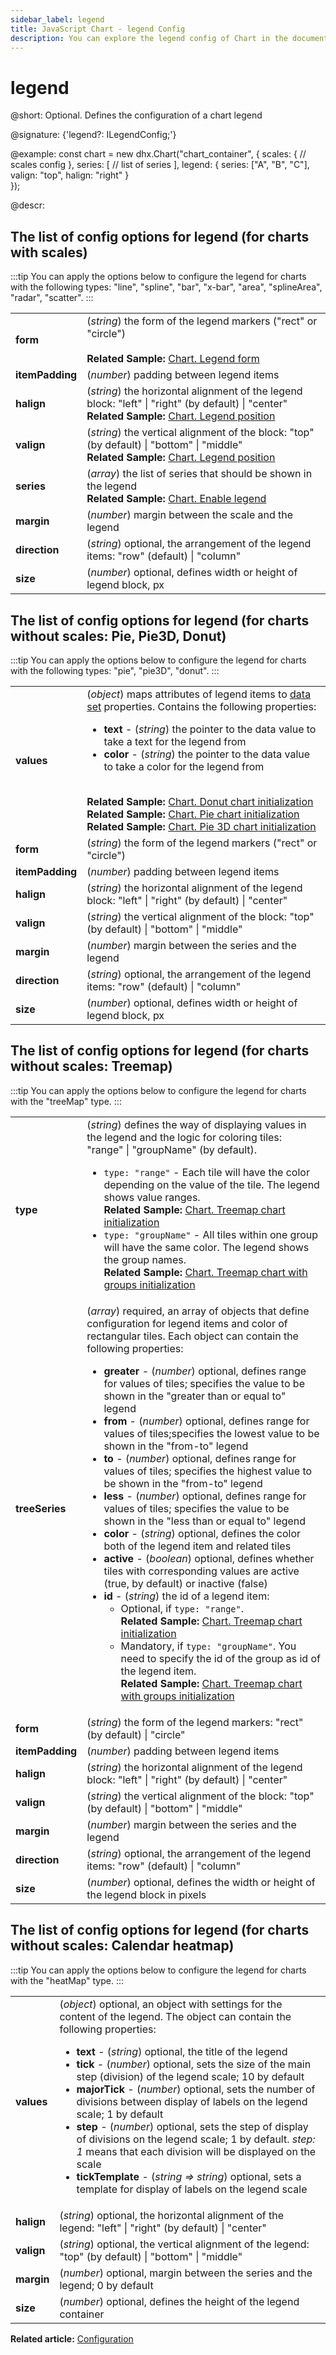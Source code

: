 ```yaml
---
sidebar_label: legend
title: JavaScript Chart - legend Config 
description: You can explore the legend config of Chart in the documentation of the DHTMLX JavaScript UI library. Browse developer guides and API reference, try out code examples and live demos, and download a free 30-day evaluation version of DHTMLX Suite 7.
---
```


# legend

@short: Optional. Defines the configuration of a chart legend

@signature: {'legend?: ILegendConfig;'}

@example:
const chart = new dhx.Chart("chart_container", {
    scales: {
    	// scales config
    },
    series: [
    	// list of series 
    ],
    legend: {
    	series: ["A", "B", "C"],
    	valign: "top",
    	halign: "right"
    }    
});


@descr:
  
## The list of config options for legend (for charts with scales)

:::tip
You can apply the options below to configure the legend for charts with the following types: 
"line", "spline", "bar", "x-bar", "area", "splineArea", "radar", "scatter".
:::

<table>
	<tbody>
        <tr>
			<td><b>form</b></td>
			<td>(<i>string</i>) the form of the legend markers ("rect" or "circle")<br/>
			<br><b>Related Sample: </b><a href="https://snippet.dhtmlx.com/n8wsfv5n" target="_blank">Chart. Legend form</a>
			</td>
		</tr>
		<tr>
			<td><b>itemPadding</b></td>
			<td>(<i>number</i>) padding between legend items</td>
		</tr>
		<tr>
			<td><b>halign</b></td>
			<td>(<i>string</i>) the horizontal alignment of the legend block: "left" | "right" (by default) | "center"<br><b>Related Sample: </b><a href="https://snippet.dhtmlx.com/pgqf1yxj" target="_blank">Chart. Legend position</a></td>
		</tr>
		<tr>
			<td><b>valign</b></td>
			<td>(<i>string</i>) the vertical alignment of the block: "top" (by default) | "bottom" | "middle"<br><b>Related Sample: </b><a href="https://snippet.dhtmlx.com/pgqf1yxj" target="_blank">Chart. Legend position</a></td>
		</tr>
		<tr>
			<td><b>series</b></td>
			<td>(<i>array</i>) the list of series that should be shown in the legend<br><b>Related Sample: </b><a href="https://snippet.dhtmlx.com/00ei3q23" target="_blank">Chart. Enable legend</a></td>
		</tr>
		<tr>
			<td><b>margin</b></td>
			<td>(<i>number</i>) margin between the scale and the legend</td>
		</tr>
		<tr>
			<td><b>direction</b></td>
			<td>(<i>string</i>) optional, the arrangement of the legend items: "row" (default) | "column" </td>
		</tr>
		<tr>
			<td><b>size</b></td>
			<td>(<i>number</i>) optional, defines width or height of legend block, px </td>
		</tr>
    </tbody>
</table>

## The list of config options for legend (for charts without scales: Pie, Pie3D, Donut)

:::tip
You can apply the options below to configure the legend for charts with the following types: 
"pie", "pie3D", "donut".
:::

<table>
	<tbody>
       <tr>
			<td><b>values</b></td>
			<td>(<i>object</i>) maps attributes of legend items to <a href="../../data_loading#preparing-data-set">data set</a> properties. Contains the following properties:
            	<ul>
                    <li><b>text</b> - (<i>string</i>) the pointer to the data value to take a text for the legend from</li>
                    <li><b>color</b> - (<i>string</i>) the pointer to the data value to take a color for the legend from</li>
                </ul>
				<br><b>Related Sample: </b><a href="https://snippet.dhtmlx.com/lobb80ig" target="_blank">Chart. Donut chart initialization</a><br>
				<b>Related Sample: </b><a href="https://snippet.dhtmlx.com/jfbet749" target="_blank">Chart. Pie chart initialization</a><br>
				<b>Related Sample: </b><a href="https://snippet.dhtmlx.com/xfce9pys" target="_blank">Chart. Pie 3D chart initialization</a>
            </td>
		</tr>
		<tr>
			<td><b>form</b></td>
			<td>(<i>string</i>) the form of the legend markers ("rect" or "circle")</td>
		</tr>
		<tr>
			<td><b>itemPadding</b></td>
			<td>(<i>number</i>) padding between legend items</td>
		</tr>
		<tr>
			<td><b>halign</b></td>
			<td>(<i>string</i>) the horizontal alignment of the legend block: "left" | "right" (by default) | "center"</td>
		</tr>
		<tr>
			<td><b>valign</b></td>
			<td>(<i>string</i>) the vertical alignment of the block: "top" (by default) | "bottom" | "middle"</td>
		</tr>
		<tr>
			<td><b>margin</b></td>
			<td>(<i>number</i>) margin between the series and the legend</td>
		</tr>
		<tr>
			<td><b>direction</b></td>
			<td>(<i>string</i>) optional, the arrangement of the legend items: "row" (default) | "column" </td>
		</tr>
		<tr>
			<td><b>size</b></td>
			<td>(<i>number</i>) optional, defines width or height of legend block, px </td>
		</tr>
    </tbody>
</table>


## The list of config options for legend (for charts without scales: Treemap)

:::tip
You can apply the options below to configure the legend for charts with the "treeMap" type.
:::

<table>
	<tbody>
		<tr>
			<td><b>type</b></td>
			<td>(<i>string</i>) defines the way of displaying values in the legend and the logic for coloring tiles: "range" | "groupName" (by default).
			<ul>
				<li><code>type: "range"</code> - Each tile will have the color depending on the value of the tile. The legend shows value ranges. <br><b>Related Sample: </b><a href="https://snippet.dhtmlx.com/p31wzm0b" target="_blank">Chart. Treemap chart initialization</a></li>
				<li><code>type: "groupName"</code> - All tiles within one group will have the same color. The legend shows the group names. <br><b>Related Sample: </b><a href="https://snippet.dhtmlx.com/fmgnlue4" target="_blank">Chart. Treemap chart with groups initialization</a></li>
			</ul></td>
		</tr>
       <tr>
			<td><b>treeSeries</b></td>
			<td>(<i>array</i>) required, an array of objects that define configuration for legend items and color of rectangular tiles. Each object can contain the following properties:
            	<ul>
					<li><b>greater</b> - (<i>number</i>) optional, defines range for values of tiles; specifies the value to be shown in the "greater than or equal to" legend</li>
                    <li><b>from</b> - (<i>number</i>) optional, defines range for values of tiles;specifies the lowest value to be shown in the "from-to" legend</li>
					<li><b>to</b> - (<i>number</i>) optional, defines range for values of tiles; specifies the highest value to be shown in the "from-to" legend</li>
					<li><b>less</b> - (<i>number</i>) optional, defines range for values of tiles; specifies the value to be shown in the "less than or equal to" legend</li>
                    <li><b>color</b> - (<i>string</i>) optional, defines the color both of the legend item and related tiles</li>
					<li><b>active</b> - (<i>boolean</i>) optional, defines whether tiles with corresponding values are active (true, by default) or inactive (false)</li>
					<li><b>id</b> - (<i>string</i>) the id of a legend item:
						<ul>
						<li> Optional, if <code>type: "range"</code>. <br><b>Related Sample: </b><a href="https://snippet.dhtmlx.com/p31wzm0b" target="_blank">Chart. Treemap chart initialization</a></li>
						<li> Mandatory, if <code>type: "groupName"</code>. You need to specify the id of the group as id of the legend item. <br><b>Related Sample: </b><a href="https://snippet.dhtmlx.com/fmgnlue4" target="_blank">Chart. Treemap chart with groups initialization</a></li>
						</ul></li>
                </ul>
            </td>
		</tr>
		<tr>
			<td><b>form</b></td>
			<td>(<i>string</i>) the form of the legend markers: "rect" (by default) | "circle"</td>
		</tr>
		<tr>
			<td><b>itemPadding</b></td>
			<td>(<i>number</i>) padding between legend items</td>
		</tr>
		<tr>
			<td><b>halign</b></td>
			<td>(<i>string</i>) the horizontal alignment of the legend block: "left" | "right" (by default) | "center"</td>
		</tr>
		<tr>
			<td><b>valign</b></td>
			<td>(<i>string</i>) the vertical alignment of the block: "top" (by default) | "bottom" | "middle"</td>
		</tr>
		<tr>
			<td><b>margin</b></td>
			<td>(<i>number</i>) margin between the series and the legend</td>
		</tr>
		<tr>
			<td><b>direction</b></td>
			<td>(<i>string</i>) optional, the arrangement of the legend items: "row" (default) | "column" </td>
		</tr>
		<tr>
			<td><b>size</b></td>
			<td>(<i>number</i>) optional, defines the width or height of the legend block in pixels</td>
		</tr>
    </tbody>
</table>

## The list of config options for legend (for charts without scales: Calendar heatmap)

:::tip
You can apply the options below to configure the legend for charts with the "heatMap" type.
:::

<table>
	<tbody>
       <tr>
			<td><b>values</b></td>
			<td>(<i>object</i>) optional, an object with settings for the content of the legend. The object can contain the following properties:
            	<ul>
					<li><b>text</b> - (<i>string</i>) optional, the title of the legend</li>
                    <li><b>tick</b> - (<i>number</i>) optional, sets the size of the main step (division) of the legend scale; 10 by default</li>
					<li><b>majorTick</b> - (<i>number</i>) optional, sets the number of divisions between display of labels on the legend scale; 1 by default</li>
					<li><b>step</b> - (<i>number</i>) optional, sets the step of display of divisions on the legend scale; 1 by default. <i>step: 1</i> means that each division will be displayed on the scale</li>
					<li><b>tickTemplate</b> - (<i>string => string</i>) optional, sets a template for display of labels on the legend scale</li>
                </ul>
            </td>
		</tr>
		<tr>
			<td><b>halign</b></td>
			<td>(<i>string</i>) optional, the horizontal alignment of the legend: "left" | "right" (by default) | "center"</td>
		</tr>
		<tr>
			<td><b>valign</b></td>
			<td>(<i>string</i>) optional, the vertical alignment of the legend: "top" (by default) | "bottom" | "middle"</td>
		</tr>
		<tr>
			<td><b>margin</b></td>
			<td>(<i>number</i>) optional, margin between the series and the legend; 0 by default</td>
		</tr>
		<tr>
			<td><b>size</b></td>
			<td>(<i>number</i>) optional, defines the height of the legend container</td>
		</tr>
    </tbody>
</table>


**Related article:** [Configuration](chart/configuration_properties.md)

